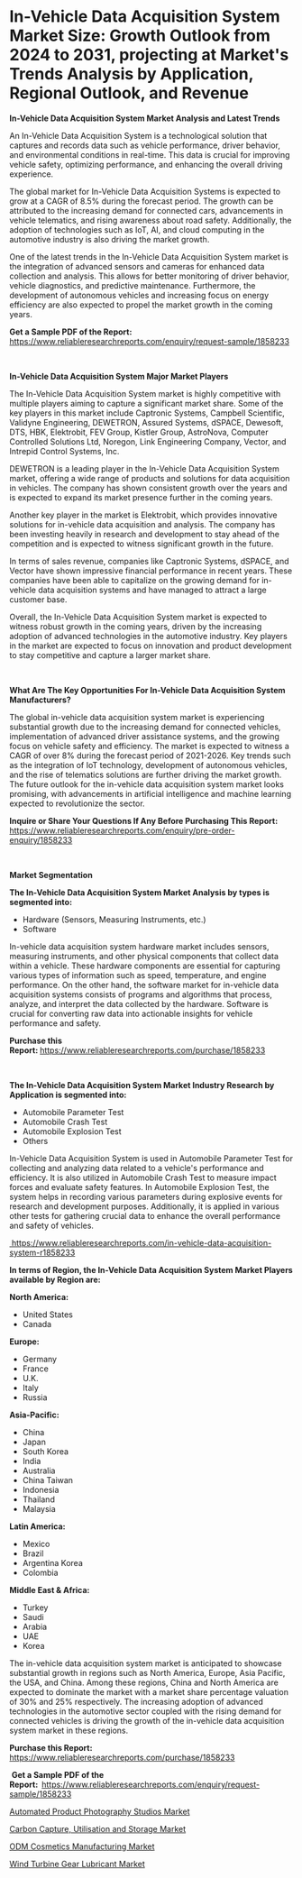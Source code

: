 <p><h1>In-Vehicle Data Acquisition System Market Size: Growth Outlook from 2024 to 2031, projecting at Market's Trends Analysis by Application, Regional Outlook, and Revenue</h1></p><p><strong>In-Vehicle Data Acquisition System Market Analysis and Latest Trends</strong></p>
<p><p>An In-Vehicle Data Acquisition System is a technological solution that captures and records data such as vehicle performance, driver behavior, and environmental conditions in real-time. This data is crucial for improving vehicle safety, optimizing performance, and enhancing the overall driving experience.</p><p>The global market for In-Vehicle Data Acquisition Systems is expected to grow at a CAGR of 8.5% during the forecast period. The growth can be attributed to the increasing demand for connected cars, advancements in vehicle telematics, and rising awareness about road safety. Additionally, the adoption of technologies such as IoT, AI, and cloud computing in the automotive industry is also driving the market growth.</p><p>One of the latest trends in the In-Vehicle Data Acquisition System market is the integration of advanced sensors and cameras for enhanced data collection and analysis. This allows for better monitoring of driver behavior, vehicle diagnostics, and predictive maintenance. Furthermore, the development of autonomous vehicles and increasing focus on energy efficiency are also expected to propel the market growth in the coming years.</p></p>
<p><strong>Get a Sample PDF of the Report:&nbsp;</strong> <a href="https://www.reliableresearchreports.com/enquiry/request-sample/1858233">https://www.reliableresearchreports.com/enquiry/request-sample/1858233</a></p>
<p>&nbsp;</p>
<p><strong>In-Vehicle Data Acquisition System Major Market Players</strong></p>
<p><p>The In-Vehicle Data Acquisition System market is highly competitive with multiple players aiming to capture a significant market share. Some of the key players in this market include Captronic Systems, Campbell Scientific, Validyne Engineering, DEWETRON, Assured Systems, dSPACE, Dewesoft, DTS, HBK, Elektrobit, FEV Group, Kistler Group, AstroNova, Computer Controlled Solutions Ltd, Noregon, Link Engineering Company, Vector, and Intrepid Control Systems, Inc.</p><p>DEWETRON is a leading player in the In-Vehicle Data Acquisition System market, offering a wide range of products and solutions for data acquisition in vehicles. The company has shown consistent growth over the years and is expected to expand its market presence further in the coming years.</p><p>Another key player in the market is Elektrobit, which provides innovative solutions for in-vehicle data acquisition and analysis. The company has been investing heavily in research and development to stay ahead of the competition and is expected to witness significant growth in the future.</p><p>In terms of sales revenue, companies like Captronic Systems, dSPACE, and Vector have shown impressive financial performance in recent years. These companies have been able to capitalize on the growing demand for in-vehicle data acquisition systems and have managed to attract a large customer base.</p><p>Overall, the In-Vehicle Data Acquisition System market is expected to witness robust growth in the coming years, driven by the increasing adoption of advanced technologies in the automotive industry. Key players in the market are expected to focus on innovation and product development to stay competitive and capture a larger market share.</p></p>
<p>&nbsp;</p>
<p><strong>What Are The Key Opportunities For In-Vehicle Data Acquisition System Manufacturers?</strong></p>
<p><p>The global in-vehicle data acquisition system market is experiencing substantial growth due to the increasing demand for connected vehicles, implementation of advanced driver assistance systems, and the growing focus on vehicle safety and efficiency. The market is expected to witness a CAGR of over 8% during the forecast period of 2021-2026. Key trends such as the integration of IoT technology, development of autonomous vehicles, and the rise of telematics solutions are further driving the market growth. The future outlook for the in-vehicle data acquisition system market looks promising, with advancements in artificial intelligence and machine learning expected to revolutionize the sector.</p></p>
<p><strong>Inquire or Share Your Questions If Any Before Purchasing This Report:</strong> <a href="https://www.reliableresearchreports.com/enquiry/pre-order-enquiry/1858233">https://www.reliableresearchreports.com/enquiry/pre-order-enquiry/1858233</a></p>
<p>&nbsp;</p>
<p><strong>Market Segmentation</strong></p>
<p><strong>The In-Vehicle Data Acquisition System Market Analysis by types is segmented into:</strong></p>
<p><ul><li>Hardware (Sensors, Measuring Instruments, etc.)</li><li>Software</li></ul></p>
<p><p>In-vehicle data acquisition system hardware market includes sensors, measuring instruments, and other physical components that collect data within a vehicle. These hardware components are essential for capturing various types of information such as speed, temperature, and engine performance. On the other hand, the software market for in-vehicle data acquisition systems consists of programs and algorithms that process, analyze, and interpret the data collected by the hardware. Software is crucial for converting raw data into actionable insights for vehicle performance and safety.</p></p>
<p><strong>Purchase this Report:&nbsp;</strong><a href="https://www.reliableresearchreports.com/purchase/1858233">https://www.reliableresearchreports.com/purchase/1858233</a></p>
<p>&nbsp;</p>
<p><strong>The In-Vehicle Data Acquisition System Market Industry Research by Application is segmented into:</strong></p>
<p><ul><li>Automobile Parameter Test</li><li>Automobile Crash Test</li><li>Automobile Explosion Test</li><li>Others</li></ul></p>
<p><p>In-Vehicle Data Acquisition System is used in Automobile Parameter Test for collecting and analyzing data related to a vehicle's performance and efficiency. It is also utilized in Automobile Crash Test to measure impact forces and evaluate safety features. In Automobile Explosion Test, the system helps in recording various parameters during explosive events for research and development purposes. Additionally, it is applied in various other tests for gathering crucial data to enhance the overall performance and safety of vehicles.</p></p>
<p><a href="https://www.reliableresearchreports.com/in-vehicle-data-acquisition-system-r1858233">&nbsp;https://www.reliableresearchreports.com/in-vehicle-data-acquisition-system-r1858233</a></p>
<p><strong>In terms of Region, the In-Vehicle Data Acquisition System Market Players available by Region are:</strong></p>
<p>
    <p> <strong> North America: </strong>
        <ul>
            <li>United States</li>
            <li>Canada</li>
        </ul>
        </p> 
    <p> <strong> Europe: </strong>
        <ul>
            <li>Germany</li>
            <li>France</li>
            <li>U.K.</li>
            <li>Italy</li>
            <li>Russia</li>
        </ul>
        </p> 
    <p> <strong> Asia-Pacific: </strong>
        <ul>
            <li>China</li>
            <li>Japan</li>
            <li>South Korea</li>
            <li>India</li>
            <li>Australia</li>
            <li>China Taiwan</li>
            <li>Indonesia</li>
            <li>Thailand</li>
            <li>Malaysia</li>
        </ul>
        </p> 
    <p> <strong> Latin America: </strong>
        <ul>
            <li>Mexico</li>
            <li>Brazil</li>
            <li>Argentina Korea</li>
            <li>Colombia</li>
        </ul>
        </p> 
    <p> <strong> Middle East & Africa: </strong>
        <ul>
            <li>Turkey</li>
            <li>Saudi</li>
            <li>Arabia</li>
            <li>UAE</li>
            <li>Korea</li>
        </ul>
    </p>
    </p>
<p><p>The in-vehicle data acquisition system market is anticipated to showcase substantial growth in regions such as North America, Europe, Asia Pacific, the USA, and China. Among these regions, China and North America are expected to dominate the market with a market share percentage valuation of 30% and 25% respectively. The increasing adoption of advanced technologies in the automotive sector coupled with the rising demand for connected vehicles is driving the growth of the in-vehicle data acquisition system market in these regions.</p></p>
<p><strong>Purchase this Report: </strong><a href="https://www.reliableresearchreports.com/purchase/1858233">https://www.reliableresearchreports.com/purchase/1858233</a></p>
<p>&nbsp;<strong>Get a Sample PDF of the Report:&nbsp;&nbsp;</strong><a href="https://www.reliableresearchreports.com/enquiry/request-sample/1858233">https://www.reliableresearchreports.com/enquiry/request-sample/1858233</a></p>
<p><strong></strong></p>
<p><p><a href="https://github.com/JennyferFeil2023/Market-Research-Report-List-1/blob/main/automated-product-photography-studios-market.md">Automated Product Photography Studios Market</a></p><p><a href="https://www.linkedin.com/pulse/carbon-capture-utilisation-storage-market-research-report-5swwe?trackingId=fmhh5t%2BSVt%2FkIMAAHBy8ng%3D%3D">Carbon Capture, Utilisation and Storage Market</a></p><p><a href="https://github.com/gracielawharr/Market-Research-Report-List-1/blob/main/odm-cosmetics-manufacturing-market.md">ODM Cosmetics Manufacturing Market</a></p><p><a href="https://www.linkedin.com/pulse/wind-turbine-gear-lubricant-market-size-growth-segmentation-wrlpe?trackingId=sOYURIn1QC7VvSNu2tCB1w%3D%3D">Wind Turbine Gear Lubricant Market</a></p></p>